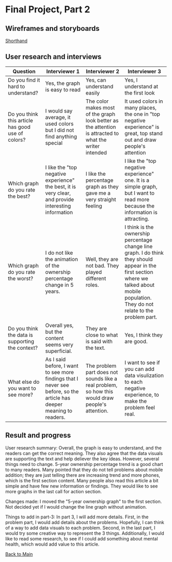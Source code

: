 # Final Project, Part 2
## Wireframes and storyboards

[Shorthand](https://preview.shorthand.com/FBzo4B4LwCStFHqO)

## User research and interviews

| Question | Interviewer 1 | Interviewer 2 | Interviewer 3 |
| --- | --- | --- | ---|
| Do you find it hard to understand? | Yes, the graph is easy to read | Yes, can understand easily | Yes, I understand at the first look |
| Do you think this article has good use of colors? | I would say average, it used colors but I did not find anything special | The color makes most of the graph look better as the attention is attracted to what the writer intended | It used colors in many places, the one in "top negative experience" is great, top stand out and draw people's attention |
| Which graph do you rate the best? | I like the "top negative experience" the best, it is very clear, and provide interesting information | I like the percentage graph as they gave me a very straight feeling | I like the "top negative experience" one. It is a simple graph, but I want to read more because the information is attracting. |
| Which graph do you rate the worst? | I do not like the animation of the ownership percentage change in 5 years. | Well, they are not bad. They played different roles. | I think is the ownership percentage change line graph. I do think they should appear in the first section where we talked about mobile population. They do not relate to the problem part. | 
| Do you think the data is supporting the context? | Overall yes, but the content seems very superficial. | They are close to what is said with the text. | Yes, I think they are good. | 
| What else do you want to see more? | As I said before, I want to see more findings that I never see before, so the article has deeper meaning to readers. | The problem part does not sounds like a real problem, so how this would draw people's attention. | I want to see if you can add data visulization to each negative experience, to make the problem feel real. |

## Result and progress 

User research summary: Overall, the graph is easy to understand, and the readers can get the correct meaning. They also agree that the data visuals are supporting the text and help deliever the key ideas. However, several things need to change. 5-year ownership percentage trend is a good chart to many readers. Many pointed that they do not tell problems about mobile addition; they are just telling there are increasing trend and more phones, which is the first section content. Many people also read this article a bit simple and have few new information or findings. They would like to see more graphs in the last call for action section.

Changes made: I moved the "5-year ownership graph" to the first section. Not decided yet if I would change the line graph without animation.

Things to add in part-3: In part 3, I will add more details. First, in the problem part, I would add details about the problems. Hopefully, I can think of a way to add data visuals to each problem. Second, in the last part, I would try some creative way to represent the 3 things. Additionally, I would like to read some research, to see if I could add something about mental health, which would add value to this article. 

[Back to Main](/README.md)
